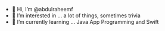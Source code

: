 - 👋 Hi, I’m @abdulraheemf
- 👀 I’m interested in ... a lot of things, sometimes trivia
- 🌱 I’m currently learning ... Java App Programming and Swift


<!---
abdulraheemf/abdulraheemf is a ✨ special ✨ repository because its `README.md` (this file) appears on your GitHub profile.
You can click the Preview link to take a look at your changes.
--->
